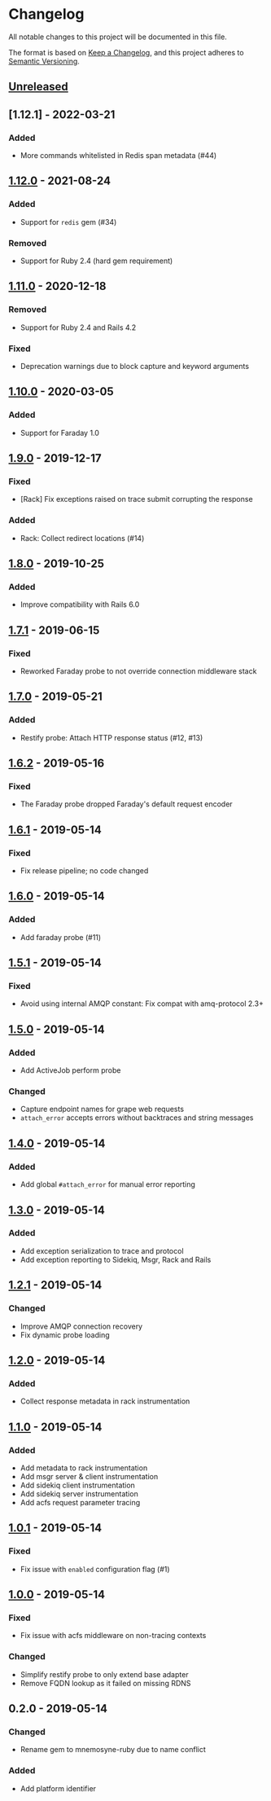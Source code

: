 # Changelog
All notable changes to this project will be documented in this file.

The format is based on [Keep a Changelog](https://keepachangelog.com/en/1.0.0/), and this project adheres to [Semantic Versioning](https://semver.org/spec/v2.0.0.html).

## [Unreleased]

## [1.12.1] - 2022-03-21
### Added
- More commands whitelisted in Redis span metadata (#44)

## [1.12.0] - 2021-08-24
### Added
- Support for `redis` gem (#34)

### Removed
- Support for Ruby 2.4 (hard gem requirement)

## [1.11.0] - 2020-12-18
### Removed
- Support for Ruby 2.4 and Rails 4.2

### Fixed
- Deprecation warnings due to block capture and keyword arguments

## [1.10.0] - 2020-03-05
### Added
- Support for Faraday 1.0

## [1.9.0] - 2019-12-17
### Fixed
- [Rack] Fix exceptions raised on trace submit corrupting the response

### Added
- Rack: Collect redirect locations (#14)

## [1.8.0] - 2019-10-25
### Added
- Improve compatibility with Rails 6.0

## [1.7.1] - 2019-06-15
### Fixed
- Reworked Faraday probe to not override connection middleware stack

## [1.7.0] - 2019-05-21
### Added
- Restify probe: Attach HTTP response status (#12, #13)

## [1.6.2] - 2019-05-16
### Fixed
- The Faraday probe dropped Faraday's default request encoder

## [1.6.1] - 2019-05-14
### Fixed
- Fix release pipeline; no code changed

## [1.6.0] - 2019-05-14
### Added
- Add faraday probe (#11)

## [1.5.1] - 2019-05-14
### Fixed
- Avoid using internal AMQP constant: Fix compat with amq-protocol 2.3+

## [1.5.0] - 2019-05-14
### Added
- Add ActiveJob perform probe

### Changed
- Capture endpoint names for grape web requests
- `attach_error` accepts errors without backtraces and string messages

## [1.4.0] - 2019-05-14
### Added
- Add global `#attach_error` for manual error reporting

## [1.3.0] - 2019-05-14
### Added
- Add exception serialization to trace and protocol
- Add exception reporting to Sidekiq, Msgr, Rack and Rails

## [1.2.1] - 2019-05-14
### Changed
- Improve AMQP connection recovery
- Fix dynamic probe loading

## [1.2.0] - 2019-05-14
### Added
- Collect response metadata in rack instrumentation

## [1.1.0] - 2019-05-14
### Added
- Add metadata to rack instrumentation
- Add msgr server & client instrumentation
- Add sidekiq client instrumentation
- Add sidekiq server instrumentation
- Add acfs request parameter tracing

## [1.0.1] - 2019-05-14
### Fixed
- Fix issue with `enabled` configuration flag (#1)

## [1.0.0] - 2019-05-14
### Fixed
- Fix issue with acfs middleware on non-tracing contexts

### Changed
- Simplify restify probe to only extend base adapter
- Remove FQDN lookup as it failed on missing RDNS

## 0.2.0 - 2019-05-14
### Changed
- Rename gem to mnemosyne-ruby due to name conflict

### Added
- Add platform identifier

[Unreleased]: https://github.com/mnemosyne-mon/mnemosyne-ruby/compare/v1.12.1...HEAD
[1.12.0]: https://github.com/mnemosyne-mon/mnemosyne-ruby/compare/v1.12.0...v1.12.1
[1.12.0]: https://github.com/mnemosyne-mon/mnemosyne-ruby/compare/v1.10.0...v1.12.0
[1.11.0]: https://github.com/mnemosyne-mon/mnemosyne-ruby/compare/v1.10.0...v1.11.0
[1.10.0]: https://github.com/mnemosyne-mon/mnemosyne-ruby/compare/v1.9.0...v1.10.0
[1.9.0]: https://github.com/mnemosyne-mon/mnemosyne-ruby/compare/v1.8.0...v1.9.0
[1.8.0]: https://github.com/mnemosyne-mon/mnemosyne-ruby/compare/v1.7.1...v1.8.0
[1.7.1]: https://github.com/mnemosyne-mon/mnemosyne-ruby/compare/v1.7.0...v1.7.1
[1.7.0]: https://github.com/mnemosyne-mon/mnemosyne-ruby/compare/v1.6.2...v1.7.0
[1.6.2]: https://github.com/mnemosyne-mon/mnemosyne-ruby/compare/v1.6.1...v1.6.2
[1.6.1]: https://github.com/mnemosyne-mon/mnemosyne-ruby/compare/v1.6.0...v1.6.1
[1.6.0]: https://github.com/mnemosyne-mon/mnemosyne-ruby/compare/v1.5.1...v1.6.0
[1.5.1]: https://github.com/mnemosyne-mon/mnemosyne-ruby/compare/v1.5.0...v1.5.1
[1.5.0]: https://github.com/mnemosyne-mon/mnemosyne-ruby/compare/v1.4.0...v1.5.0
[1.4.0]: https://github.com/mnemosyne-mon/mnemosyne-ruby/compare/v1.3.0...v1.4.0
[1.3.0]: https://github.com/mnemosyne-mon/mnemosyne-ruby/compare/v1.2.1...v1.3.0
[1.2.1]: https://github.com/mnemosyne-mon/mnemosyne-ruby/compare/v1.2.0...v1.2.1
[1.2.0]: https://github.com/mnemosyne-mon/mnemosyne-ruby/compare/v1.1.0...v1.2.0
[1.1.0]: https://github.com/mnemosyne-mon/mnemosyne-ruby/compare/v1.0.1...v1.1.0
[1.0.1]: https://github.com/mnemosyne-mon/mnemosyne-ruby/compare/v1.0.0...v1.0.1
[1.0.0]: https://github.com/mnemosyne-mon/mnemosyne-ruby/compare/v0.2.0...v1.0.0
